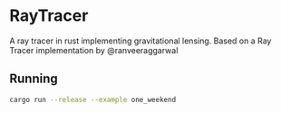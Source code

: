 RayTracer
===

A ray tracer in rust implementing gravitational lensing. Based on a Ray Tracer implementation by @ranveeraggarwal

## Running

```bash
cargo run --release --example one_weekend
```
